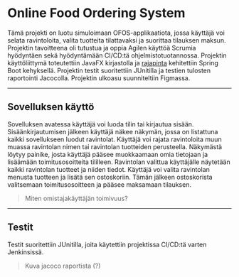 # **Online Food Ordering System**

Tämä projekti on luotu simuloimaan OFOS-applikaatiota, jossa käyttäjä voi selata ravintoloita, valita tuotteita tilattavaksi ja suorittaa tilauksen maksun. Projektin tavoitteena oli tutustua ja oppia Agilen käyttöä Scrumia hyödyntäen
sekä hyödyntämään CI/CD:tä ohjelmistotuotannossa. Projektin käyttöliittymä toteutettiin JavaFX kirjastolla ja [rajapinta](https://github.com/mikktur/OFOS-Backend) kehitettiin Spring Boot kehyksellä. Projektin testit suoritettiin JUnitilla
ja testien tulosten raportointi Jacocolla. Projektin ulkoasu suunniteltiin Figmassa.

___

## Sovelluksen käyttö

Sovelluksen avatessa käyttäjä voi luoda tilin tai kirjautua sisään. Sisäänkirjautumisen jälkeen käyttäjä näkee näkymän, jossa on listattuna kaikki sovellukseen luodut ravintolat. Käyttäjä voi rajata ravintoloita muun muassa ravintolan nimen 
tai ravintolan tuotteiden perusteella. Näkymästä löytyy painike, josta käyttäjä pääsee muokkaamaan omia tietojaan ja lisäämään toimitusosoitteita tililleen. Ravintolan valittua käyttäjälle näytetään kaikki ravintolan tuotteet ja niiden tiedot.
Käyttäjä voi valita ravintolan menusta tuotteen ja lisätä sen ostoskoriin. Tämän jälkeen ostoskorista valitsemaan toimitusosoitteen ja pääsee maksamaan tilauksen.

>Miten omistajakäyttäjän toimivuus?

___

## Testit

Testit suoritettiin JUnitilla, joita käytettiin projektissa CI/CD:tä varten Jenkinsissä. 

>Kuva jacoco raportista (?)
